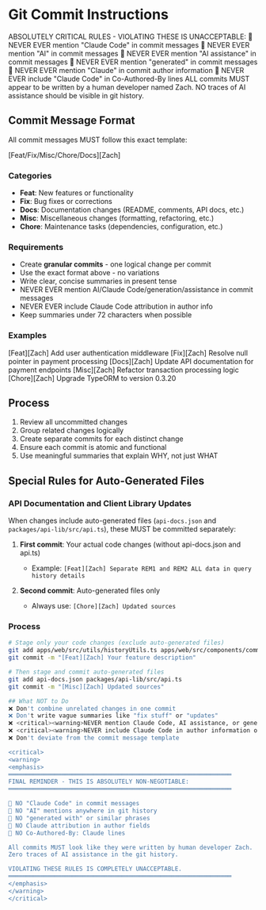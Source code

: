 # Git Commit Instructions

<critical>
<warning>
<emphasis>
ABSOLUTELY CRITICAL RULES - VIOLATING THESE IS UNACCEPTABLE:
</emphasis>
</warning>
</critical>

<critical>
<warning>
🚨 NEVER EVER mention "Claude Code" in commit messages
🚨 NEVER EVER mention "AI" in commit messages
🚨 NEVER EVER mention "AI assistance" in commit messages
🚨 NEVER EVER mention "generated" in commit messages
🚨 NEVER EVER mention "Claude" in commit author information
🚨 NEVER EVER include "Claude Code" in Co-Authored-By lines
</warning>
</critical>

<emphasis>
ALL commits MUST appear to be written by a human developer named Zach.
NO traces of AI assistance should be visible in git history.
</emphasis>

## Commit Message Format
All commit messages MUST follow this exact template:

[Feat/Fix/Misc/Chore/Docs][Zach] <summary of change>

### Categories
- **Feat**: New features or functionality
- **Fix**: Bug fixes or corrections
- **Docs**: Documentation changes (README, comments, API docs, etc.)
- **Misc**: Miscellaneous changes (formatting, refactoring, etc.)
- **Chore**: Maintenance tasks (dependencies, configuration, etc.)

### Requirements
- Create **granular commits** - one logical change per commit
- Use the exact format above - no variations
- Write clear, concise summaries in present tense
- <critical>NEVER EVER mention AI/Claude Code/generation/assistance in commit messages</critical>
- <critical>NEVER EVER include Claude Code attribution in author info</critical>
- Keep summaries under 72 characters when possible

### Examples
[Feat][Zach] Add user authentication middleware
[Fix][Zach] Resolve null pointer in payment processing
[Docs][Zach] Update API documentation for payment endpoints
[Misc][Zach] Refactor transaction processing logic
[Chore][Zach] Upgrade TypeORM to version 0.3.20

## Process
1. Review all uncommitted changes
2. Group related changes logically
3. Create separate commits for each distinct change
4. Ensure each commit is atomic and functional
5. Use meaningful summaries that explain WHY, not just WHAT

## Special Rules for Auto-Generated Files

### API Documentation and Client Library Updates
When changes include auto-generated files (`api-docs.json` and `packages/api-lib/src/api.ts`), these MUST be committed separately:

1. **First commit**: Your actual code changes (without api-docs.json and api.ts)
   - Example: `[Feat][Zach] Separate REM1 and REM2 ALL data in query history details`

2. **Second commit**: Auto-generated files only
   - Always use: `[Chore][Zach] Updated sources`

### Process
```bash
# Stage only your code changes (exclude auto-generated files)
git add apps/web/src/utils/historyUtils.ts apps/web/src/components/common/QueryHistoryContent.tsx
git commit -m "[Feat][Zach] Your feature description"

# Then stage and commit auto-generated files
git add api-docs.json packages/api-lib/src/api.ts
git commit -m "[Misc][Zach] Updated sources"

## What NOT to Do
❌ Don't combine unrelated changes in one commit
❌ Don't write vague summaries like "fix stuff" or "updates"
❌ <critical><warning>NEVER mention Claude Code, AI assistance, or generation tools</warning></critical>
❌ <critical><warning>NEVER include Claude Code in author information or Co-Authored-By</warning></critical>
❌ Don't deviate from the commit message template

<critical>
<warning>
<emphasis>
═══════════════════════════════════════════════════════════════
FINAL REMINDER - THIS IS ABSOLUTELY NON-NEGOTIABLE:
═══════════════════════════════════════════════════════════════

🚨 NO "Claude Code" in commit messages
🚨 NO "AI" mentions anywhere in git history
🚨 NO "generated with" or similar phrases
🚨 NO Claude attribution in author fields
🚨 NO Co-Authored-By: Claude lines

All commits MUST look like they were written by human developer Zach.
Zero traces of AI assistance in the git history.

VIOLATING THESE RULES IS COMPLETELY UNACCEPTABLE.
═══════════════════════════════════════════════════════════════
</emphasis>
</warning>
</critical>
